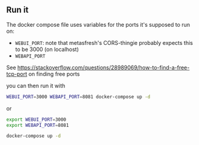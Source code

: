 ## Run it

The docker compose file uses variables for the ports it's supposed to run on:
* `WEBUI_PORT`: note that metasfresh's CORS-thingie probably expects this to be 3000 (on localhost)
* `WEBAPI_PORT`

See https://stackoverflow.com/questions/28989069/how-to-find-a-free-tcp-port on finding free ports

you can then run it with

```bash
WEBUI_PORT=3000 WEBAPI_PORT=8081 docker-compose up -d
```

or

```bash
export WEBUI_PORT=3000 
export WEBAPI_PORT=8081 

docker-compose up -d
```
 

